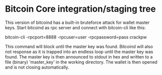 Bitcoin Core integration/staging tree
=====================================

This version of bitcoind has a built-in bruteforce attack for wallet master keys.
Start bitcoind as rpc server and connect with bitcoin-cli like this:

bitcoin-cli -rpcport=8888 -rpcuser=user -rpcpassword=pass crackpw

This command will block until the master key was found. Bitcoind will also not response as it is trapped into an endless loop until the master key was found. The master key is then announced to stdout in hex and written to a file (binary) 'master_key' in the working directory. The wallet is then opened and is not closing automatically.
